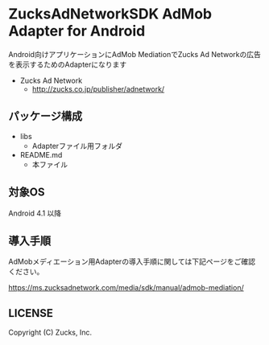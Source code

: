 

ZucksAdNetworkSDK AdMob Adapter for Android
=====================

Android向けアプリケーションにAdMob MediationでZucks Ad Networkの広告を表示するためのAdapterになります

* Zucks Ad Network
  * http://zucks.co.jp/publisher/adnetwork/

## パッケージ構成

* libs
  * Adapterファイル用フォルダ
* README.md
  * 本ファイル

## 対象OS

Android 4.1 以降

## 導入手順

AdMobメディエーション用Adapterの導入手順に関しては下記ページをご確認ください。

https://ms.zucksadnetwork.com/media/sdk/manual/admob-mediation/

## LICENSE

Copyright (C) Zucks, Inc.
